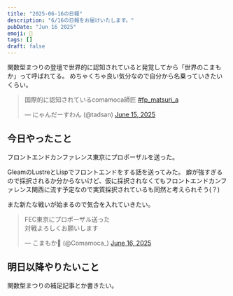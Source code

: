 ```yaml
---
title: "2025-06-16の日報"
description: "6/16の日報をお届けいたします。"
pubDate: "Jun 16 2025"
emoji: 🦊
tags: []
draft: false
---
```


関数型まつりの登壇で世界的に認知されていると発覚してから「世界のこまもか」って呼ばれてる。
めちゃくちゃ良い気分なので自分から名乗っていきたいくらい。

<blockquote class="twitter-tweet"><p lang="ja" dir="ltr">国際的に認知されているcomamoca師匠 <a href="https://twitter.com/hashtag/fp_matsuri_a?src=hash&amp;ref_src=twsrc%5Etfw">#fp_matsuri_a</a></p>&mdash; にゃんだーすわん (@tadsan) <a href="https://twitter.com/tadsan/status/1934157312543150153?ref_src=twsrc%5Etfw">June 15, 2025</a></blockquote> <script async src="https://platform.twitter.com/widgets.js" charset="utf-8"></script>

## 今日やったこと

フロントエンドカンファレンス東京にプロポーザルを送った。

GleamのLustreとLispでフロントエンドをする話を送ってみた。
癖が強すぎるので採択されるか分からないけど、仮に採択されなくてもフロントエンドカンファレンス関西に流す予定なので実質採択されているも同然と考えられそう(？)

また新たな戦いが始まるので気合を入れていきたい。

<blockquote class="twitter-tweet"><p lang="ja" dir="ltr">FEC東京にプロポーザル送った<br>対戦よろしくお願いします</p>&mdash; こまもか🦊 (@Comamoca_) <a href="https://twitter.com/Comamoca_/status/1934416426158403657?ref_src=twsrc%5Etfw">June 16, 2025</a></blockquote> <script async src="https://platform.twitter.com/widgets.js" charset="utf-8"></script>

## 明日以降やりたいこと

関数型まつりの補足記事とか書きたい。
